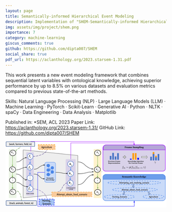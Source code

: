 ```yaml
---
layout: page
title: Semantically-informed Hierarchical Event Modeling
description: Implementation of "SHEM-Semantically-informed Hierarchical Event Modeling"
img: assets/img/project/shem.png
importance: 7
category: machine-learning
giscus_comments: true
github: https://github.com/dipta007/SHEM
social_share: true
pdf_url: https://aclanthology.org/2023.starsem-1.31.pdf
---
```


This work presents a new event modeling framework that combines sequential latent variables with ontological knowledge, achieving superior performance by up to 8.5% on various datasets and evaluation metrics compared to previous state-of-the-art methods.

Skills: Natural Language Processing (NLP) · Large Language Models (LLM) · Machine Learning · PyTorch · Scikit-Learn · Generative AI · Python · NLTK · spaCy · Data Engineering · Data Analysis · Matplotlib

Published in: *SEM, ACL 2023
Paper Link: https://aclanthology.org/2023.starsem-1.31/
GitHub Link: https://github.com/dipta007/SHEM

![SHEM flowchart](/assets/img/project/shem.png)

